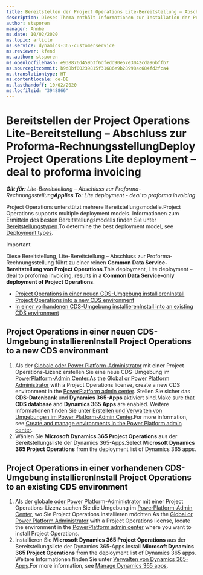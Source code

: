 ```yaml
---
title: Bereitstellen der Project Operations Lite-Bereitstellung – Abschluss zur Proforma-Rechnungsstellung
description: Dieses Thema enthält Informationen zur Installation der Project Operations Lite-Bereitstellung – Abschluss zur Proforma-Rechnungsstellung.
author: stsporen
manager: Annbe
ms.date: 10/02/2020
ms.topic: article
ms.service: dynamics-365-customerservice
ms.reviewer: kfend
ms.author: stsporen
ms.openlocfilehash: e938876d459b3f6dfedd90e57e3042cda96bffb7
ms.sourcegitcommit: b9d8bf00239815f31686e9b28998ac684fd2fca4
ms.translationtype: HT
ms.contentlocale: de-DE
ms.lasthandoff: 10/02/2020
ms.locfileid: "3948866"
---
```

# <a name="deploy-project-operations-lite-deployment--deal-to-proforma-invoicing"></a><span data-ttu-id="3c745-103">Bereitstellen der Project Operations Lite-Bereitstellung – Abschluss zur Proforma-Rechnungsstellung</span><span class="sxs-lookup"><span data-stu-id="3c745-103">Deploy Project Operations Lite deployment – deal to proforma invoicing</span></span>

<span data-ttu-id="3c745-104">_**Gilt für:** Lite-Bereitstellung – Abschluss zur Proforma-Rechnungsstellung_</span><span class="sxs-lookup"><span data-stu-id="3c745-104">_**Applies To:** Lite deployment - deal to proforma invoicing_</span></span>

<span data-ttu-id="3c745-105">Project Operations unterstützt mehrere Bereitstellungsmodelle.</span><span class="sxs-lookup"><span data-stu-id="3c745-105">Project Operations supports multiple deployment models.</span></span> <span data-ttu-id="3c745-106">Informationen zum Ermitteln des besten Bereitstellungsmodells finden Sie unter [Bereitstellungstypen](determine-deployment-type.md).</span><span class="sxs-lookup"><span data-stu-id="3c745-106">To determine the best deployment model, see [Deployment types](determine-deployment-type.md).</span></span>


> [!IMPORTANT]
> <span data-ttu-id="3c745-107">Diese Bereitstellung, Lite-Bereitstellung – Abschluss zur Proforma-Rechnungsstellung führt zu einer reinen **Common Data Service-Bereitstellung von Project Operations**.</span><span class="sxs-lookup"><span data-stu-id="3c745-107">This deployment, Lite deployment – deal to proforma invoicing, results in a **Common Data Service-only deployment of Project Operations**.</span></span>

- [<span data-ttu-id="3c745-108">Project Operations in einer neuen CDS-Umgebung installieren</span><span class="sxs-lookup"><span data-stu-id="3c745-108">Install Project Operations into a new CDS environment</span></span>](#new)
- [<span data-ttu-id="3c745-109">In einer vorhandenen CDS-Umgebung installieren</span><span class="sxs-lookup"><span data-stu-id="3c745-109">Install into an existing CDS environment</span></span>](#existing)



## <a name="install-project-operations-to-a-new-cds-environment"></a><a name="new"></a><span data-ttu-id="3c745-110">Project Operations in einer neuen CDS-Umgebung installieren</span><span class="sxs-lookup"><span data-stu-id="3c745-110">Install Project Operations to a new CDS environment</span></span>

1. <span data-ttu-id="3c745-111">Als der [Globale oder Power Platform-Administrator](https://docs.microsoft.com/power-platform/admin/global-service-administrators-can-administer-without-license) mit einer Project Operations-Lizenz erstellen Sie eine neue CDS-Umgebung im [PowerPlatform-Admin Center](https://admin.powerplatform.com).</span><span class="sxs-lookup"><span data-stu-id="3c745-111">As the [Global or Power Platform Administrator](https://docs.microsoft.com/power-platform/admin/global-service-administrators-can-administer-without-license) with a Project Operations license, create a new CDS environment in the [PowerPlatform admin center](https://admin.powerplatform.com).</span></span> <span data-ttu-id="3c745-112">Stellen Sie sicher das **CDS-Datenbank** und **Dynamics 365-Apps** aktiviert sind.</span><span class="sxs-lookup"><span data-stu-id="3c745-112">Make sure that **CDS database** and **Dynamics 365 Apps** are enabled.</span></span> <span data-ttu-id="3c745-113">Weitere Informationen finden Sie unter [Erstellen und Verwalten von Umgebungen im Power Platform-Admin Center](https://docs.microsoft.com/power-platform/admin/create-environment#create-an-environment-in-the-power-platform-admin-center).</span><span class="sxs-lookup"><span data-stu-id="3c745-113">For more information, see [Create and manage environments in the Power Platform admin center](https://docs.microsoft.com/power-platform/admin/create-environment#create-an-environment-in-the-power-platform-admin-center).</span></span>
2. <span data-ttu-id="3c745-114">Wählen Sie **Microsoft Dynamics 365 Project Operations** aus der Bereitstellungsliste der Dynamics 365-Apps.</span><span class="sxs-lookup"><span data-stu-id="3c745-114">Select **Microsoft Dynamics 365 Project Operations** from the deployment list of Dynamics 365 apps.</span></span>


## <a name="install-project-operations-to-an-existing-cds-environment"></a><a name="existing"></a><span data-ttu-id="3c745-115">Project Operations in einer vorhandenen CDS-Umgebung installieren</span><span class="sxs-lookup"><span data-stu-id="3c745-115">Install Project Operations to an existing CDS environment</span></span>

1. <span data-ttu-id="3c745-116">Als der [globale oder Power Platform-Administrator](https://docs.microsoft.com/power-platform/admin/global-service-administrators-can-administer-without-license) mit einer Project Operations-Lizenz suchen Sie die Umgebung im [PowerPlatform-Admin Center](https://admin.powerplatform.com), wo Sie Project Operations installieren möchten.</span><span class="sxs-lookup"><span data-stu-id="3c745-116">As the [Global or Power Platform Administrator](https://docs.microsoft.com/power-platform/admin/global-service-administrators-can-administer-without-license) with a Project Operations license, locate the environment in the [PowerPlatform admin center](https://admin.powerplatform.com) where you want to install Project Operations.</span></span>
2. <span data-ttu-id="3c745-117">Installieren Sie **Microsoft Dynamics 365 Project Operations** aus der Bereitstellungsliste der Dynamics 365-Apps.</span><span class="sxs-lookup"><span data-stu-id="3c745-117">Install **Microsoft Dynamics 365 Project Operations** from the deployment list of Dynamics 365 apps.</span></span> <span data-ttu-id="3c745-118">Weitere Informationen finden Sie unter [Verwalten von Dynamics 365-Apps](https://docs.microsoft.com/power-platform/admin/manage-apps).</span><span class="sxs-lookup"><span data-stu-id="3c745-118">For more information, see [Manage Dynamics 365 apps](https://docs.microsoft.com/power-platform/admin/manage-apps).</span></span>


